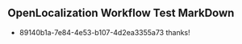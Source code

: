 ## OpenLocalization Workflow Test MarkDown
* 89140b1a-7e84-4e53-b107-4d2ea3355a73 thanks!

<!--HONumber=Jul16_HO3-->


